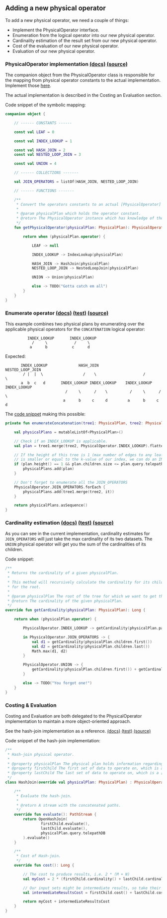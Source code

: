 ## Adding a new physical operator

  To add a new physical operator, we need a couple of things:

  - Implement the PhysicalOperator interface.
  - Enumeration from the logical operator into our new physical operator.
  - Cardinality estimation of the result set from our new physical operator.
  - Cost of the evaluation of our new physical operator.
  - Evaluation of our new physical operator.

### PhysicalOperator implementation [(docs)](https://giedomak.github.io/TelepathDB/telepathdb/com.github.giedomak.telepathdb.physicaloperators/-physical-operator/index.html) [(source)](https://github.com/giedomak/TelepathDB/blob/master/src/main/java/com/github/giedomak/telepathdb/physicaloperators/PhysicalOperator.kt#L13)

  The companion object from the PhysicalOperator class is responsible for the mapping from physical operator constants to the actual implementation. Implement those [here](https://github.com/giedomak/TelepathDB/blob/master/src/main/java/com/github/giedomak/telepathdb/physicaloperators/PhysicalOperator.kt#L41).

  The actual implementation is described in the Costing an Evaluation section.

  Code snippet of the symbolic mapping:

  ```kotlin
  companion object {

      // ------ CONSTANTS ------

      const val LEAF = 0

      const val INDEX_LOOKUP = 1

      const val HASH_JOIN = 2
      const val NESTED_LOOP_JOIN = 3

      const val UNION = 4

      // ------ COLLECTIONS -------

      val JOIN_OPERATORS = listOf(HASH_JOIN, NESTED_LOOP_JOIN)

      // ------ FUNCTIONS -------

      /**
       * Convert the operators constants to an actual [PhysicalOperator] instance.
       *
       * @param physicalPlan which holds the operator constant.
       * @return The PhysicalOperator instance which has knowledge of the physical plan.
       */
      fun getPhysicalOperator(physicalPlan: PhysicalPlan): PhysicalOperator? {

          return when (physicalPlan.operator) {

              LEAF -> null

              INDEX_LOOKUP -> IndexLookup(physicalPlan)

              HASH_JOIN -> HashJoin(physicalPlan)
              NESTED_LOOP_JOIN -> NestedLoopJoin(physicalPlan)

              UNION -> Union(physicalPlan)

              else -> TODO("Gotta catch em all")
          }
      }
  }
  ```

### Enumerate operator [(docs)](https://giedomak.github.io/TelepathDB/telepathdb/com.github.giedomak.telepathdb.planner.enumerator/-simple-enumerator/index.html) [(test)](https://github.com/giedomak/TelepathDB/blob/master/src/test/java/com/github/giedomak/telepathdb/planner/enumerator/SimpleEnumeratorTest.kt) [(source)](https://github.com/giedomak/TelepathDB/blob/master/src/main/java/com/github/giedomak/telepathdb/planner/enumerator/SimpleEnumerator.kt#L11)

  This example combines two physical plans by enumerating over the applicable physical operators for the `CONCATENATION` logical operator:

              INDEX_LOOKUP       INDEX_LOOKUP
                /     \            /     \
               a      b           c      d

  Expected:

           INDEX_LOOKUP              HASH_JOIN                NESTED_LOOP_JOIN
            / |  |  \                  /    \                     /       \
           a  b  c   d       INDEX_LOOKUP INDEX_LOOKUP    INDEX_LOOKUP INDEX_LOOKUP
                               /     \      /    \          /     \      /    \
                              a      b     c     d         a      b     c     d

  The [code snippet](https://github.com/giedomak/TelepathDB/blob/master/src/main/java/com/github/giedomak/telepathdb/planner/enumerator/SimpleEnumerator.kt#L37) making this possible:

  ```kotlin
  private fun enumerateConcatenation(tree1: PhysicalPlan, tree2: PhysicalPlan): Sequence<PhysicalPlan> {

      val physicalPlans = mutableListOf<PhysicalPlan>()

      // Check if an INDEX_LOOKUP is applicable.
      val plan = tree1.merge(tree2, PhysicalOperator.INDEX_LOOKUP).flatten()

      // If the height of this tree is 1 (max number of edges to any leaf), AND the number of children
      // is smaller or equal to the k-value of our index, we can do an INDEX_LOOKUP!
      if (plan.height() == 1 && plan.children.size <= plan.query.telepathDB.kPathIndex.k) {
          physicalPlans.add(plan)
      }

      // Don't forget to enumerate all the JOIN_OPERATORS
      PhysicalOperator.JOIN_OPERATORS.forEach {
          physicalPlans.add(tree1.merge(tree2, it))
      }

      return physicalPlans.asSequence()
  }
  ```

### Cardinality estimation [(docs)](https://giedomak.github.io/TelepathDB/telepathdb/com.github.giedomak.telepathdb.cardinalityestimation/-k-path-index-cardinality-estimation/index.html) [(test)](https://github.com/giedomak/TelepathDB/blob/master/src/test/java/com/github/giedomak/telepathdb/cardinalityestimation/KPathIndexCardinalityEstimationTest.kt#L23) [(source)](https://github.com/giedomak/TelepathDB/blob/master/src/main/java/com/github/giedomak/telepathdb/cardinalityestimation/KPathIndexCardinalityEstimation.kt#L16)

  As you can see in the current implementation, cardinality estimates for `JOIN_OPERATORS` will just take the max cardinality of its two datasets. The `UNION` physical operator will get you the sum of the cardinalities of its children.

  Code snippet:

  ```kotlin
  /**
   * Returns the cardinality of a given physicalPlan.
   *
   * This method will recursively calculate the cardinality for its children in order to get the cardinality
   * for the root.
   *
   * @param physicalPlan The root of the tree for which we want to get the cardinality.
   * @return The cardinality of the given physicalPlan.
   */
  override fun getCardinality(physicalPlan: PhysicalPlan): Long {

      return when (physicalPlan.operator) {

          PhysicalOperator.INDEX_LOOKUP -> getCardinality(physicalPlan.pathIdOfChildren())

          in PhysicalOperator.JOIN_OPERATORS -> {
              val d1 = getCardinality(physicalPlan.children.first())
              val d2 = getCardinality(physicalPlan.children.last())
              Math.max(d1, d2)
          }

          PhysicalOperator.UNION -> {
              getCardinality(physicalPlan.children.first()) + getCardinality(physicalPlan.children.last())
          }

          else -> TODO("You forgot one!")
      }
  }
  ```

### Costing & Evaluation

  Costing and Evaluation are both delegated to the PhysicalOperator implementation to maintain a more object-oriented approach.

  See the hash-join implementation as a reference. [(docs)](https://giedomak.github.io/TelepathDB/telepathdb/com.github.giedomak.telepathdb.physicaloperators/-hash-join/index.html) [(test)](https://github.com/giedomak/TelepathDB/blob/master/src/test/java/com/github/giedomak/telepathdb/physicaloperators/HashJoinTest.kt#L18) [(source)](https://github.com/giedomak/TelepathDB/blob/master/src/main/java/com/github/giedomak/telepathdb/physicaloperators/HashJoin.kt#L16)

  Code snippet of the hash-join implementation:

  ```kotlin
  /**
   * Hash-join physical operator.
   *
   * @property physicalPlan The physical plan holds information regarding the sets on which to operate on.
   * @property firstChild The first set of data to operate on, which is a [PhysicalOperator] itself.
   * @property lastChild The last set of data to operate on, which is a [PhysicalOperator] itself.
   */
  class HashJoin(override val physicalPlan: PhysicalPlan) : PhysicalOperator {

      /**
       * Evaluate the hash-join.
       *
       * @return A stream with the concatenated paths.
       */
      override fun evaluate(): PathStream {
          return OpenHashJoin(
                  firstChild.evaluate(),
                  lastChild.evaluate(),
                  physicalPlan.query.telepathDB
          ).evaluate()
      }

      /**
       * Cost of Hash-join.
       */
      override fun cost(): Long {

          // The cost to produce results, i.e. 2 * (M + N)
          val myCost = 2 * (firstChild.cardinality() + lastChild.cardinality())

          // Our input sets might be intermediate results, so take their cost into account.
          val intermediateResultsCost = firstChild.cost() + lastChild.cost()

          return myCost + intermediateResultsCost
      }
  }
  ```
